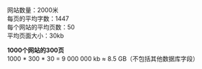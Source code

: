 网站数量：2000米<br>
每页的平均字数：1447<br>
每个网站的平均页数：50<br>
平均页面大小：30kb<br>

**1000个网站的300页**<br>
1000 * 300 * 30 = 9 000 000 kb ≈ 8.5 GB（不包括其他数据库字段）
